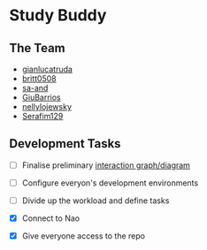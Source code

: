 # Study Buddy

## The Team
- [gianlucatruda](http://github.com/gianlucatruda)
- [britt0508](http://github.com/britt0508)
- [sa-and](http://github.com/sa-and)
- [GiuBarrios](http://github.com/GiuBarrios)
- [nellylojewsky](http://github.com/nellylojewsky)
- [Serafim129](http://github.com/Serafim179)

## Development Tasks

- [ ] Finalise preliminary [interaction graph/diagram](https://drive.google.com/open?id=11hv9aRNXL9YogYFtCQnLKWMj2Mljb_Qv)
- [ ] Configure everyon's development environments
- [ ] Divide up the workload and define tasks
- [x] Connect to Nao
- [x] Give everyone access to the repo

